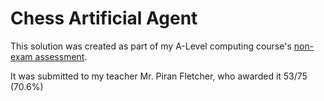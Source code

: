# Chess Artificial Agent

This solution was created as part of my A-Level computing course's [non-exam assessment](https://www.aqa.org.uk/subjects/computer-science-and-it/as-and-a-level/computer-science-7516-7517/subject-content-a-level/non-exam-assessment-the-computing-practical-project).

It was submitted to my teacher Mr. Piran Fletcher, who awarded it 53/75 (70.6%)

